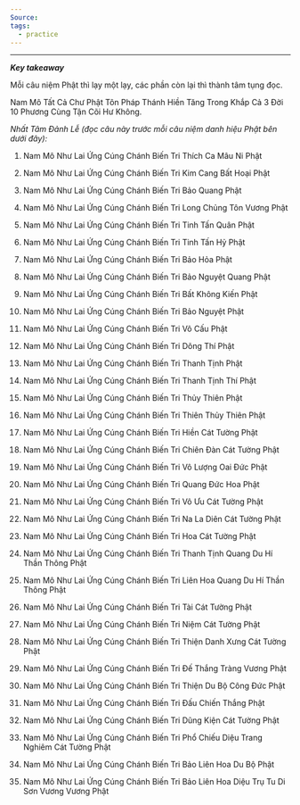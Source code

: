 ```yaml
---
Source: 
tags:
  - practice
---
```

---
***Key takeaway***

Mỗi câu niệm Phật thì lạy một lạy, các phần còn lại thì thành tâm tụng đọc. 

Nam Mô Tất Cả Chư Phật Tôn Pháp Thánh Hiền Tăng Trong Khắp Cả 3 Đời 10 Phương Cùng Tận Cõi Hư Không.

_Nhất Tâm Đảnh Lễ (đọc câu này trước mỗi câu niệm danh hiệu Phật bên dưới đây):_

1. Nam Mô Như Lai Ứng Cúng Chánh Biến Tri Thích Ca Mâu Ni Phật

2. Nam Mô Như Lai Ứng Cúng Chánh Biến Tri Kim Cang Bất Hoại Phật

3. Nam Mô Như Lai Ứng Cúng Chánh Biến Tri Bảo Quang Phật

4. Nam Mô Như Lai Ứng Cúng Chánh Biến Tri Long Chủng Tôn Vương Phật

5. Nam Mô Như Lai Ứng Cúng Chánh Biến Tri Tinh Tấn Quân Phật

6. Nam Mô Như Lai Ứng Cúng Chánh Biến Tri Tinh Tấn Hỷ Phật

7. Nam Mô Như Lai Ứng Cúng Chánh Biến Tri Bảo Hỏa Phật

8. Nam Mô Như Lai Ứng Cúng Chánh Biến Tri Bảo Nguyệt Quang Phật

9. Nam Mô Như Lai Ứng Cúng Chánh Biến Tri Bất Không Kiến Phật

10. Nam Mô Như Lai Ứng Cúng Chánh Biến Tri Bảo Nguyệt Phật

11. Nam Mô Như Lai Ứng Cúng Chánh Biến Tri Vô Cấu Phật

12. Nam Mô Như Lai Ứng Cúng Chánh Biến Tri Dõng Thí Phật

13. Nam Mô Như Lai Ứng Cúng Chánh Biến Tri Thanh Tịnh Phật

14. Nam Mô Như Lai Ứng Cúng Chánh Biến Tri Thanh Tịnh Thí Phật

15. Nam Mô Như Lai Ứng Cúng Chánh Biến Tri Thủy Thiên Phật

16. Nam Mô Như Lai Ứng Cúng Chánh Biến Tri Thiên Thủy Thiên Phật

17. Nam Mô Như Lai Ứng Cúng Chánh Biến Tri Hiền Cát Tường Phật

18. Nam Mô Như Lai Ứng Cúng Chánh Biến Tri Chiên Ðàn Cát Tường Phật

19. Nam Mô Như Lai Ứng Cúng Chánh Biến Tri Vô Lượng Oai Đức Phật

20. Nam Mô Như Lai Ứng Cúng Chánh Biến Tri Quang Đức Hoa Phật

21. Nam Mô Như Lai Ứng Cúng Chánh Biến Tri Vô Ưu Cát Tường Phật

22. Nam Mô Như Lai Ứng Cúng Chánh Biến Tri Na La Diên Cát Tường Phật

23. Nam Mô Như Lai Ứng Cúng Chánh Biến Tri Hoa Cát Tường Phật

24. Nam Mô Như Lai Ứng Cúng Chánh Biến Tri Thanh Tịnh Quang Du Hí Thần Thông Phật

25. Nam Mô Như Lai Ứng Cúng Chánh Biến Tri Liên Hoa Quang Du Hí Thần Thông Phật

26. Nam Mô Như Lai Ứng Cúng Chánh Biến Tri Tài Cát Tường Phật

27. Nam Mô Như Lai Ứng Cúng Chánh Biến Tri Niệm Cát Tường Phật

28. Nam Mô Như Lai Ứng Cúng Chánh Biến Tri Thiện Danh Xưng Cát Tường Phật

29. Nam Mô Như Lai Ứng Cúng Chánh Biến Tri Đế Thắng Tràng Vương Phật

30. Nam Mô Như Lai Ứng Cúng Chánh Biến Tri Thiện Du Bộ Công Ðức Phật

31. Nam Mô Như Lai Ứng Cúng Chánh Biến Tri Ðấu Chiến Thắng Phật

32. Nam Mô Như Lai Ứng Cúng Chánh Biến Tri Dũng Kiện Cát Tường Phật

33. Nam Mô Như Lai Ứng Cúng Chánh Biến Tri Phổ Chiếu Diệu Trang Nghiêm Cát Tường Phật

34. Nam Mô Như Lai Ứng Cúng Chánh Biến Tri Bảo Liên Hoa Du Bộ Phật

35. Nam Mô Như Lai Ứng Cúng Chánh Biến Tri Bảo Liên Hoa Diệu Trụ Tu Di Sơn Vương Vương Phật